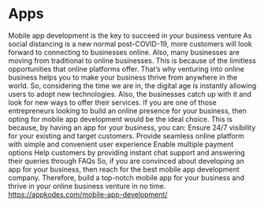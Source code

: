 # Apps
Mobile app development is the key to succeed in your business venture  As social distancing is a new normal post-COVID-19, more customers will look forward to connecting to businesses online.   Also, many businesses are moving from traditional to online businesses. This is because of the limitless opportunities that online platforms offer.   That’s why venturing into online business helps you to make your business thrive from anywhere in the world.   So, considering the time we are in, the digital age is instantly allowing users to adopt new technologies.   Also, the businesses catch up with it and look for new ways to offer their services.   If you are one of those entrepreneurs looking to build an online presence for your business, then opting for mobile app development would be the ideal choice.   This is because, by having an app for your business, you can:  Ensure 24/7 visibility for your existing and target customers.  Provide seamless online platform with simple and convenient user experience Enable multiple payment options Help customers by providing instant chat support and answering their queries through FAQs  So, if you are convinced about developing an app for your business, then reach for the best mobile app development company.   Therefore, build a top-notch mobile app for your business and thrive in your online business venture in no time.  https://appkodes.com/mobile-app-development/

